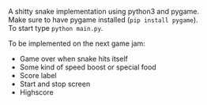 A shitty snake implementation using python3 and pygame.  
Make sure to have pygame installed (`pip install pygame`).  
To start type `python main.py`.  

To be implemented on the next game jam:
- Game over when snake hits itself
- Some kind of speed boost or special food
- Score label
- Start and stop screen
- Highscore
